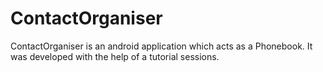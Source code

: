 # ContactOrganiser

ContactOrganiser is an android application which acts as a Phonebook. It was developed with the help of a tutorial sessions.
